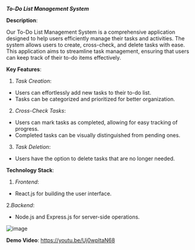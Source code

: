 ***To-Do List Management System***

**Description**:

Our To-Do List Management System is a comprehensive application designed to help users efficiently manage their tasks and activities. The system allows users to create, cross-check, and delete tasks with ease. This application aims to streamline task management, ensuring that users can keep track of their to-do items effectively.


**Key Features**:

1. *Task Creation*:
 - Users can effortlessly add new tasks to their to-do list.
 - Tasks can be categorized and prioritized for better organization.


2. *Cross-Check Tasks*:
 - Users can mark tasks as completed, allowing for easy tracking of progress.
 - Completed tasks can be visually distinguished from pending ones.

3. *Task Deletion*:
 - Users have the option to delete tasks that are no longer needed.

**Technology Stack**:

1. *Frontend*:
 - React.js for building the user interface.

 2.*Backend*:
 - Node.js and Express.js for server-side operations.

![image](https://github.com/user-attachments/assets/b864800b-93f7-441e-849a-302902088b06)

**Demo Video**: https://youtu.be/Uj0wpItaN68
